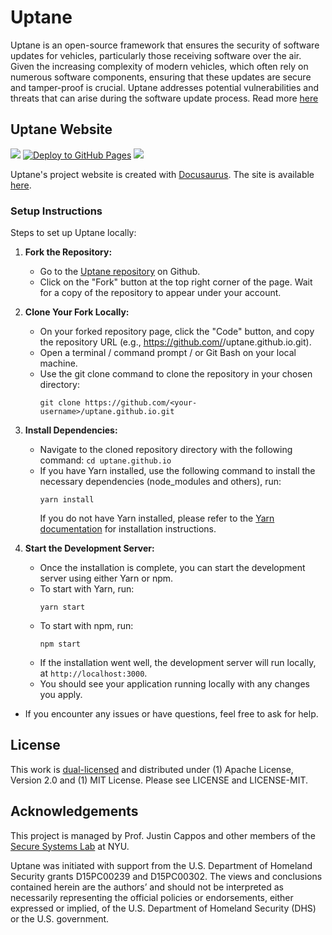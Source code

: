 # Uptane
Uptane is an open-source framework that ensures the security of software updates for vehicles, particularly those receiving software over the air. 
Given the increasing complexity of modern vehicles, which often rely on numerous software components, 
ensuring that these updates are secure and tamper-proof is crucial. 
Uptane addresses potential vulnerabilities and threats that can arise during the software update process.
Read more [here](https://uptane.github.io/docs/learn-more/getting-started)

## Uptane Website
[![](https://github.com/uptane/uptane.github.io/actions/workflows/pages/pages-build-deployment/badge.svg)](https://github.com/uptane/uptane.github.io/actions/workflows/pages/pages-build-deployment)
[![Deploy to GitHub Pages](https://github.com/uptane/uptane.github.io/actions/workflows/deploy.yml/badge.svg)](https://github.com/uptane/uptane.github.io/actions/workflows/deploy.yml)
[![](https://github.com/uptane/uptane.github.io/workflows/Check%20Broken%20Links/badge.svg)](https://github.com/uptane/uptane.github.io/actions?query=workflow%3ACheck%20Broken%20Links)

Uptane's project website is created with [Docusaurus](https://docusaurus.io/). The site is available [here](https://uptane.github.io/).

### Setup Instructions

Steps to set up Uptane locally:

1. **Fork the Repository:**  
   - Go to the [Uptane repository](https://github.com/uptane/uptane.github.io) on Github.
   - Click on the "Fork" button at the top right corner of the page. Wait for a copy of the repository to appear under your account.

2. **Clone Your Fork Locally:** 
   - On your forked repository page, click the "Code" button, and copy the repository URL (e.g., https://github.com/<your-username>/uptane.github.io.git).  
   - Open a terminal / command prompt / or Git Bash on your local machine.
   - Use the git clone command to clone the repository in your chosen directory: 
     ```
     git clone https://github.com/<your-username>/uptane.github.io.git
     ```

3. **Install Dependencies:**  
   - Navigate to the cloned repository directory with the following command:
     ```cd uptane.github.io``` 
   - If you have Yarn installed, use the following command to install the necessary dependencies (node_modules and others), run:
     ```
     yarn install
     ```
     If you do not have Yarn installed, please refer to the [Yarn documentation](https://classic.yarnpkg.com/en/docs) for installation instructions.

4. **Start the Development Server:**  
   - Once the installation is complete, you can start the development server using either Yarn or npm.
   - To start with Yarn, run:
     ```
     yarn start
     ```
   - To start with npm, run:
     ```
     npm start
     ```
   - If the installation went well, the development server will run locally, at ```http://localhost:3000```.
   - You should see your application running locally with any changes you apply.


- If you encounter any issues or have questions, feel free to ask for help.


## License
This work is [dual-licensed](https://en.wikipedia.org/wiki/Multi-licensing) and
distributed under (1) Apache License, Version 2.0 and (1) MIT License.  Please
see LICENSE and LICENSE-MIT.

## Acknowledgements
This project is managed by Prof. Justin Cappos and other members of the [Secure
Systems Lab](https://ssl.engineering.nyu.edu/) at NYU.

Uptane was initiated with support from the U.S. Department of Homeland Security grants D15PC00239 and
D15PC00302. The views and conclusions contained herein are the authors’ and should
not be interpreted as necessarily representing the official policies or endorsements,
either expressed or implied, of the U.S. Department of Homeland Security (DHS)
or the U.S. government.
